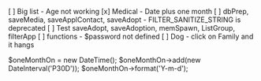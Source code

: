 
[ ] Big list - Age not working
[x] Medical - Date plus one month
[ ] dbPrep, saveMedia, saveApplContact, saveAdopt - FILTER_SANITIZE_STRING is deprecated
[ ] Test saveAdopt, saveAdoption, memSpawn, ListGroup, filterApp
[ ] functions - $password not defined 
[ ] Dog - click on Family and it hangs

$oneMonthOn = new DateTime();
$oneMonthOn->add(new DateInterval('P30D'));
$oneMonthOn->format('Y-m-d');